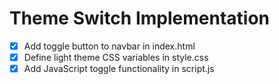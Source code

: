 # Theme Switch Implementation

- [x] Add toggle button to navbar in index.html
- [x] Define light theme CSS variables in style.css
- [x] Add JavaScript toggle functionality in script.js
